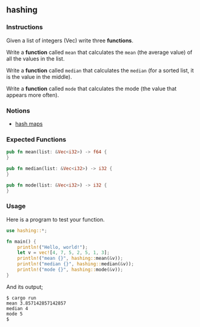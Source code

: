 ## hashing

### Instructions

Given a list of integers (Vec<i32>) write three **functions**.

Write a **function** called `mean` that calculates the `mean` (the average value) of all the values in the list.

Write a **function** called `median` that calculates the `median` (for a sorted list, it is the value in the middle).

Write a **function** called `mode` that calculates the mode (the value
that appears more often).

### Notions

- [hash maps](https://doc.rust-lang.org/book/ch08-03-hash-maps.html)

### Expected Functions

```rust
pub fn mean(list: &Vec<i32>) -> f64 {
}

pub fn median(list: &Vec<i32>) -> i32 {
}

pub fn mode(list: &Vec<i32>) -> i32 {
}
```

### Usage

Here is a program to test your function.

```rust
use hashing::*;

fn main() {
	println!("Hello, world!");
	let v = vec![4, 7, 5, 2, 5, 1, 3];
	println!("mean {}", hashing::mean(&v));
	println!("median {}", hashing::median(&v));
	println!("mode {}", hashing::mode(&v));
}
```

And its output;

```console
$ cargo run
mean 3.857142857142857
median 4
mode 5
$
```
